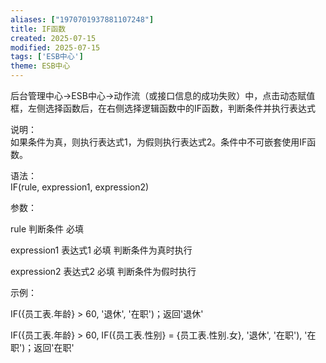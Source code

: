 ```yaml
---
aliases: ["1970701937881107248"]
title: IF函数
created: 2025-07-15
modified: 2025-07-15
tags: ['ESB中心']
theme: ESB中心
---
```


后台管理中心->ESB中心->动作流（或接口信息的成功失败）中，点击动态赋值框，左侧选择函数后，在右侧选择逻辑函数中的IF函数，判断条件并执行表达式

说明：  
如果条件为真，则执行表达式1，为假则执行表达式2。条件中不可嵌套使用IF函数。

语法：  
IF(rule, expression1, expression2)

参数：

rule 判断条件 必填

expression1 表达式1 必填 判断条件为真时执行

expression2 表达式2 必填 判断条件为假时执行

示例：

IF({员工表.年龄} > 60, '退休', '在职')；返回'退休'

IF({员工表.年龄} > 60, IF({员工表.性别} = {员工表.性别.女}, '退休', '在职'), '在职')；返回'在职'